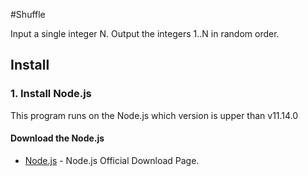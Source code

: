 #Shuffle

Input a single integer N. Output the integers 1..N in random order.

## Install

### 1. Install Node.js 
This program runs on the Node.js which version is upper than v11.14.0
#### Download the Node.js
* [Node.js](https://nodejs.org/en/) - Node.js Official Download Page.

